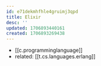 ```yaml
---
id: e71dekmhfhle4gruimj3qpd
title: Elixir
desc: ''
updated: 1706893440161
created: 1706893269438
---
```


- [[c.programminglanguage]]
- related: [[t.cs.languages.erlang]]